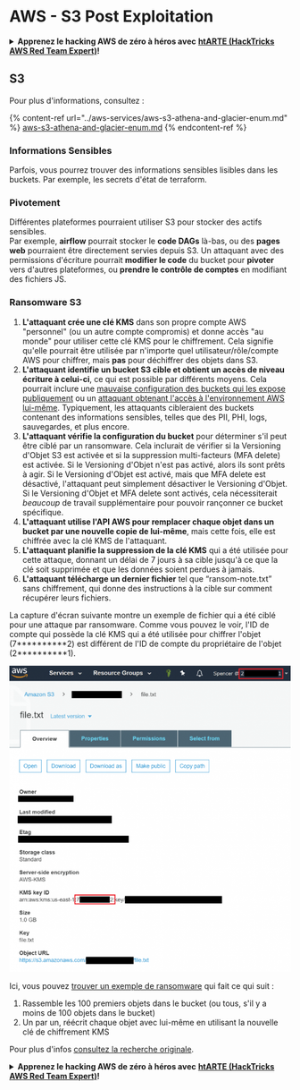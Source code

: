 # AWS - S3 Post Exploitation

<details>

<summary><strong>Apprenez le hacking AWS de zéro à héros avec</strong> <a href="https://training.hacktricks.xyz/courses/arte"><strong>htARTE (HackTricks AWS Red Team Expert)</strong></a><strong>!</strong></summary>

Autres moyens de soutenir HackTricks :

* Si vous souhaitez voir votre **entreprise annoncée dans HackTricks** ou **télécharger HackTricks en PDF**, consultez les [**PLANS D'ABONNEMENT**](https://github.com/sponsors/carlospolop)!
* Obtenez le [**merchandising officiel PEASS & HackTricks**](https://peass.creator-spring.com)
* Découvrez [**La Famille PEASS**](https://opensea.io/collection/the-peass-family), notre collection d'[**NFTs exclusifs**](https://opensea.io/collection/the-peass-family)
* **Rejoignez le** 💬 [**groupe Discord**](https://discord.gg/hRep4RUj7f) ou le [**groupe telegram**](https://t.me/peass) ou **suivez** moi sur **Twitter** 🐦 [**@carlospolopm**](https://twitter.com/carlospolopm)**.**
* **Partagez vos astuces de hacking en soumettant des PRs aux dépôts github** [**HackTricks**](https://github.com/carlospolop/hacktricks) et [**HackTricks Cloud**](https://github.com/carlospolop/hacktricks-cloud).

</details>

## S3

Pour plus d'informations, consultez :

{% content-ref url="../aws-services/aws-s3-athena-and-glacier-enum.md" %}
[aws-s3-athena-and-glacier-enum.md](../aws-services/aws-s3-athena-and-glacier-enum.md)
{% endcontent-ref %}

### Informations Sensibles

Parfois, vous pourrez trouver des informations sensibles lisibles dans les buckets. Par exemple, les secrets d'état de terraform.

### Pivotement

Différentes plateformes pourraient utiliser S3 pour stocker des actifs sensibles.\
Par exemple, **airflow** pourrait stocker le **code DAGs** là-bas, ou des **pages web** pourraient être directement servies depuis S3. Un attaquant avec des permissions d'écriture pourrait **modifier le code** du bucket pour **pivoter** vers d'autres plateformes, ou **prendre le contrôle de comptes** en modifiant des fichiers JS.

### Ransomware S3

1. **L'attaquant crée une clé KMS** dans son propre compte AWS "personnel" (ou un autre compte compromis) et donne accès "au monde" pour utiliser cette clé KMS pour le chiffrement. Cela signifie qu'elle pourrait être utilisée par n'importe quel utilisateur/rôle/compte AWS pour chiffrer, mais **pas** pour déchiffrer des objets dans S3.
2. **L'attaquant identifie un bucket S3 cible et obtient un accès de niveau écriture à celui-ci**, ce qui est possible par différents moyens. Cela pourrait inclure une [mauvaise configuration des buckets qui les expose publiquement](https://rhinosecuritylabs.com/penetration-testing/penetration-testing-aws-storage/) ou un [attaquant obtenant l'accès à l'environnement AWS lui-même](https://rhinosecuritylabs.com/penetration-testing/penetration-testing-aws-storage/). Typiquement, les attaquants cibleraient des buckets contenant des informations sensibles, telles que des PII, PHI, logs, sauvegardes, et plus encore.
3. **L'attaquant vérifie la configuration du bucket** pour déterminer s'il peut être ciblé par un ransomware. Cela inclurait de vérifier si la Versioning d'Objet S3 est activée et si la suppression multi-facteurs (MFA delete) est activée. Si le Versioning d'Objet n'est pas activé, alors ils sont prêts à agir. Si le Versioning d'Objet est activé, mais que MFA delete est désactivé, l'attaquant peut simplement désactiver le Versioning d'Objet. Si le Versioning d'Objet et MFA delete sont activés, cela nécessiterait _beaucoup_ de travail supplémentaire pour pouvoir rançonner ce bucket spécifique.
4. **L'attaquant utilise l'API AWS pour remplacer chaque objet dans un bucket par une nouvelle copie de lui-même**, mais cette fois, elle est chiffrée avec la clé KMS de l'attaquant.
5. **L'attaquant planifie la suppression de la clé KMS** qui a été utilisée pour cette attaque, donnant un délai de 7 jours à sa cible jusqu'à ce que la clé soit supprimée et que les données soient perdues à jamais.
6. **L'attaquant télécharge un dernier fichier** tel que “ransom-note.txt” sans chiffrement, qui donne des instructions à la cible sur comment récupérer leurs fichiers.

La capture d'écran suivante montre un exemple de fichier qui a été ciblé pour une attaque par ransomware. Comme vous pouvez le voir, l'ID de compte qui possède la clé KMS qui a été utilisée pour chiffrer l'objet (7\*\*\*\*\*\*\*\*\*\*2) est différent de l'ID de compte du propriétaire de l'objet (2\*\*\*\*\*\*\*\*\*\*1).

![](<../../../.gitbook/assets/image (2) (1) (1) (1) (1) (1) (1) (1) (1) (1).png>)

Ici, vous pouvez [trouver un exemple de ransomware](https://github.com/RhinoSecurityLabs/Cloud-Security-Research/blob/master/AWS/s3\_ransomware/s3-ransomware-poc.py) qui fait ce qui suit :

1. Rassemble les 100 premiers objets dans le bucket (ou tous, s'il y a moins de 100 objets dans le bucket)
2. Un par un, réécrit chaque objet avec lui-même en utilisant la nouvelle clé de chiffrement KMS

Pour plus d'infos [consultez la recherche originale](https://rhinosecuritylabs.com/aws/s3-ransomware-part-1-attack-vector/).

<details>

<summary><strong>Apprenez le hacking AWS de zéro à héros avec</strong> <a href="https://training.hacktricks.xyz/courses/arte"><strong>htARTE (HackTricks AWS Red Team Expert)</strong></a><strong>!</strong></summary>

Autres moyens de soutenir HackTricks :

* Si vous souhaitez voir votre **entreprise annoncée dans HackTricks** ou **télécharger HackTricks en PDF**, consultez les [**PLANS D'ABONNEMENT**](https://github.com/sponsors/carlospolop)!
* Obtenez le [**merchandising officiel PEASS & HackTricks**](https://peass.creator-spring.com)
* Découvrez [**La Famille PEASS**](https://opensea.io/collection/the-peass-family), notre collection d'[**NFTs exclusifs**](https://opensea.io/collection/the-peass-family)
* **Rejoignez le** 💬 [**groupe Discord**](https://discord.gg/hRep4RUj7f) ou le [**groupe telegram**](https://t.me/peass) ou **suivez** moi sur **Twitter** 🐦 [**@carlospolopm**](https://twitter.com/carlospolopm)**.**
* **Partagez vos astuces de hacking en soumettant des PRs aux dépôts github** [**HackTricks**](https://github.com/carlospolop/hacktricks) et [**HackTricks Cloud**](https://github.com/carlospolop/hacktricks-cloud).

</details>
